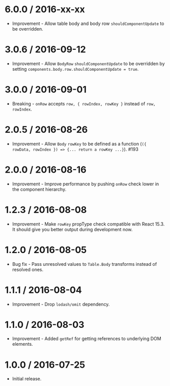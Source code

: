 6.0.0 / 2016-xx-xx
==================

  * Improvement - Allow table body and body row `shouldComponentUpdate` to be overridden.

3.0.6 / 2016-09-12
==================

  * Improvement - Allow `BodyRow` `shouldComponentUpdate` to be overridden by setting `components.body.row.shouldComponentUpdate = true`.

3.0.0 / 2016-09-01
==================

  * Breaking - `onRow` accepts `row, { rowIndex, rowKey }` instead of `row, rowIndex`.

2.0.5 / 2016-08-26
==================

  * Improvement - Allow `Body` `rowKey` to be defined as a function (`({ rowData, rowIndex }) => {... return a rowKey ...}`). #193

2.0.0 / 2016-08-16
==================

  * Improvement - Improve performance by pushing `onRow` check lower in the component hierarchy.

1.2.3 / 2016-08-08
==================

  * Improvement - Make `rowKey` propType check compatible with React 15.3. It should give you better output during development now.

1.2.0 / 2016-08-05
==================

  * Bug fix - Pass unresolved values to `Table.Body` transforms instead of resolved ones.

1.1.1 / 2016-08-04
==================

  * Improvement - Drop `lodash/omit` dependency.

1.1.0 / 2016-08-03
==================

  * Improvement - Added `getRef` for getting references to underlying DOM elements.

1.0.0 / 2016-07-25
==================

  * Initial release.
